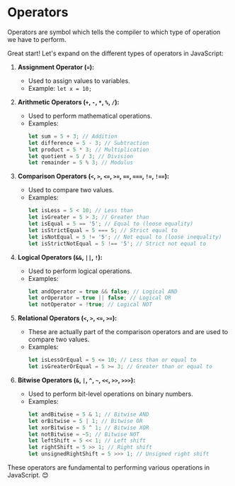 

# Operators
 
 Operators are symbol which tells the compiler to which type of operation we have to perform.

 Great start! Let's expand on the different types of operators in JavaScript:

1. **Assignment Operator (`=`):**
   - Used to assign values to variables.
   - Example: `let x = 10;`

2. **Arithmetic Operators (`+`, `-`, `*`, `%`, `/`):**
   - Used to perform mathematical operations.
   - Examples:
     ```javascript
     let sum = 5 + 3; // Addition
     let difference = 5 - 3; // Subtraction
     let product = 5 * 3; // Multiplication
     let quotient = 5 / 3; // Division
     let remainder = 5 % 3; // Modulus
     ```

3. **Comparison Operators (`<`, `>`, `<=`, `>=`, `==`, `===`, `!=`, `!==`):**
   - Used to compare two values.
   - Examples:
     ```javascript
     let isLess = 5 < 10; // Less than
     let isGreater = 5 > 3; // Greater than
     let isEqual = 5 == '5'; // Equal to (loose equality)
     let isStrictEqual = 5 === 5; // Strict equal to
     let isNotEqual = 5 != '5'; // Not equal to (loose inequality)
     let isStrictNotEqual = 5 !== '5'; // Strict not equal to
     ```

4. **Logical Operators (`&&`, `||`, `!`):**
   - Used to perform logical operations.
   - Examples:
     ```javascript
     let andOperator = true && false; // Logical AND
     let orOperator = true || false; // Logical OR
     let notOperator = !true; // Logical NOT
     ```

5. **Relational Operators (`<`, `>`, `<=`, `>=`):**
   - These are actually part of the comparison operators and are used to compare two values.
   - Examples:
     ```javascript
     let isLessOrEqual = 5 <= 10; // Less than or equal to
     let isGreaterOrEqual = 5 >= 3; // Greater than or equal to
     ```

6. **Bitwise Operators (`&`, `|`, `^`, `~`, `<<`, `>>`, `>>>`):**
   - Used to perform bit-level operations on binary numbers.
   - Examples:
     ```javascript
     let andBitwise = 5 & 1; // Bitwise AND
     let orBitwise = 5 | 1; // Bitwise OR
     let xorBitwise = 5 ^ 1; // Bitwise XOR
     let notBitwise = ~5; // Bitwise NOT
     let leftShift = 5 << 1; // Left shift
     let rightShift = 5 >> 1; // Right shift
     let unsignedRightShift = 5 >>> 1; // Unsigned right shift
     ```

These operators are fundamental to performing various operations in JavaScript. 😊